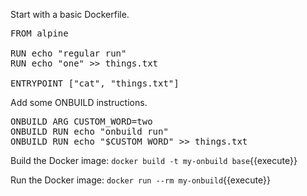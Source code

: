 Start with a basic Dockerfile.

<pre class="file" data-filename="base/Dockerfile" data-target="replace">
FROM alpine

RUN echo "regular run"
RUN echo "one" >> things.txt

ENTRYPOINT ["cat", "things.txt"]
</pre>

Add some ONBUILD instructions.
<pre class="file" data-filename="base/Dockerfile" data-target="append">
ONBUILD ARG CUSTOM_WORD=two
ONBUILD RUN echo "onbuild run"
ONBUILD RUN echo "$CUSTOM_WORD" >> things.txt
</pre>

Build the Docker image:
```docker build -t my-onbuild base```{{execute}}

Run the Docker image:
```docker run --rm my-onbuild```{{execute}}